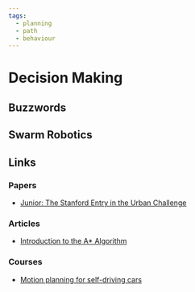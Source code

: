 ```yaml
---
tags:
  - planning
  - path
  - behaviour
---
```


# Decision Making

## Buzzwords

<Buzzword text="A*"/>
<Buzzword text="Finite State Machine"/>
<Buzzword text="Behaviour Tree"/>
<Buzzword text="Lattice Planner"/>
<Buzzword text="Swarm Robotics"/>

## Swarm Robotics

## Links

### Papers
- [Junior: The Stanford Entry in the Urban Challenge](http://robots.stanford.edu/papers/junior08.pdf)

### Articles

- [Introduction to the A* Algorithm](https://www.redblobgames.com/pathfinding/a-star/introduction.html)

### Courses
- [Motion planning for self-driving cars](https://www.coursera.org/learn/motion-planning-self-driving-cars)